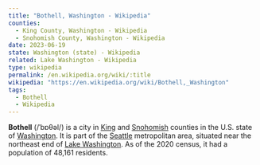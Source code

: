 ```yaml
---
title: "Bothell, Washington - Wikipedia"
counties:
  - King County, Washington - Wikipedia
  - Snohomish County, Washington - Wikipedia
date: 2023-06-19
state: Washington (state) - Wikipedia
related: Lake Washington - Wikipedia
type: wikipedia
permalink: /en.wikipedia.org/wiki/:title
wikipedia: "https://en.wikipedia.org/wiki/Bothell,_Washington"
tags:
  - Bothell
  - Wikipedia
---
```

**Bothell** (/ˈbɒθəl/) is a city in [King](/en.wikipedia.org/wiki/King_County,_Washington) and [Snohomish](/en.wikipedia.org/wiki/Snohomish_County,_Washington) counties in the U.S. state of [Washington](/en.wikipedia.org/wiki/Washington_(state)). It is part of the [Seattle](/en.wikipedia.org/wiki/Seattle) metropolitan area, situated near the northeast end of [Lake Washington](/en.wikipedia.org/wiki/Lake_Washington). As of the 2020 census, it had a population of 48,161 residents.